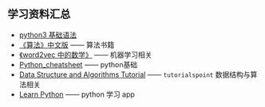 ## 学习资料汇总

* [python3 基础语法](https://learnpythonthehardway.org/python3/)
* [《算法》中文版](./docs/《算法》中文版.pdf) —— 算法书籍
* [《word2vec 中的数学》](./docs/word2vec中的数学.pdf) —— 机器学习相关
* [Python_cheatsheet](./docs/Python_cheatsheet.zip) —— python基础
* [Data Structure and Algorithms Tutorial](https://www.tutorialspoint.com/data_structures_algorithms/) —— `tutorialspoint` 数据结构与算法相关
* [Learn Python](https://play.google.com/store/apps/details?id=com.sololearn.python&hl=zh_CN) —— python 学习 app
